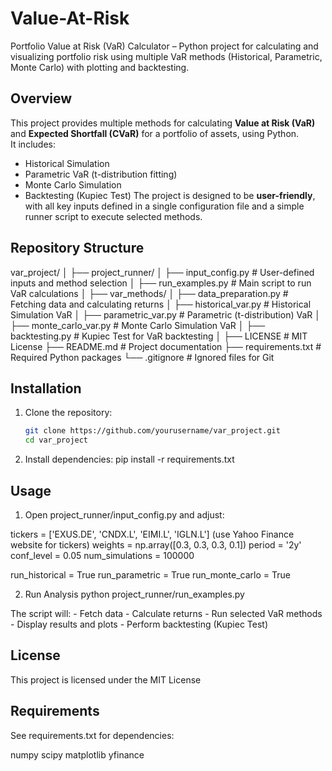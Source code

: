 # Value-At-Risk
Portfolio Value at Risk (VaR) Calculator – Python project for calculating and visualizing portfolio risk using multiple VaR methods (Historical, Parametric, Monte Carlo) with plotting and backtesting.

## Overview
This project provides multiple methods for calculating **Value at Risk (VaR)** and **Expected Shortfall (CVaR)** for a portfolio of assets, using Python.  
It includes:
- Historical Simulation
- Parametric VaR (t-distribution fitting)
- Monte Carlo Simulation
- Backtesting (Kupiec Test)
The project is designed to be **user-friendly**, with all key inputs defined in a single configuration file and a simple runner script to execute selected methods.

## Repository Structure
var_project/
│
├── project_runner/
│ ├── input_config.py # User-defined inputs and method selection
│ ├── run_examples.py # Main script to run VaR calculations
│
├── var_methods/
│ ├── data_preparation.py # Fetching data and calculating returns
│ ├── historical_var.py # Historical Simulation VaR
│ ├── parametric_var.py # Parametric (t-distribution) VaR
│ ├── monte_carlo_var.py # Monte Carlo Simulation VaR
│ ├── backtesting.py # Kupiec Test for VaR backtesting
│
├── LICENSE # MIT License
├── README.md # Project documentation
├── requirements.txt # Required Python packages
└── .gitignore # Ignored files for Git

## Installation
1. Clone the repository:
   ```bash
   git clone https://github.com/yourusername/var_project.git
   cd var_project
2. Install dependencies:
   pip install -r requirements.txt

## Usage
1. Open project_runner/input_config.py and adjust:

tickers = ['EXUS.DE', 'CNDX.L', 'EIMI.L', 'IGLN.L'] (use Yahoo Finance website for tickers)
weights = np.array([0.3, 0.3, 0.3, 0.1])
period = '2y'
conf_level = 0.05
num_simulations = 100000

run_historical = True
run_parametric = True
run_monte_carlo = True

2. Run Analysis
python project_runner/run_examples.py

The script will:
    - Fetch data
    - Calculate returns
    - Run selected VaR methods
    - Display results and plots
    - Perform backtesting (Kupiec Test)

## License
This project is licensed under the MIT License

## Requirements
See requirements.txt for dependencies:

numpy
scipy
matplotlib
yfinance
